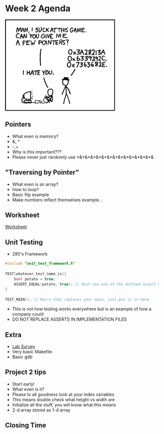 # Week 2 Agenda
![Image](https://github.com/tgroechel/F17-280/blob/master/.other/pictures/pointers.png)

## Pointers
- What even is memory?
- &, \*
- \-,\+
- Why is this important???
- Please never just randomly use \*&\*&\*&\*&\*&\*&\*&\*&\*&\*&\*&\*&\*&\*&

## "Traversing by Pointer"
- What even is an array?
- How to loop?
- Basic flip example
- Make numbers reflect themselves example...

## Worksheet
[Worksheet](https://docs.google.com/document/d/1L-UvGJGfIpWdMCe5qhSB46zo8iIlrWI67x9RAcjVARw/edit)

## Unit Testing
- 280's Framework
~~~cpp
#include "unit_test_framework.h"

TEST(whatever_test_name_is){
	bool potato = true;
	ASSERT_EQUAL(potato, true); // Must use one of the defined assert macros
}

TEST_MAIN(); // Macro that replaces your main, just put it in here
~~~
- This is not how testing works everywhere but is an example of how a company could
- DO NOT REPLACE ASSERTS IN IMPLEMENTATION FILES

## Extra
- [Lab Survey](https://docs.google.com/forms/d/1Wku4LmK3ACVGLzZ0BGNL_q5RQmzxA1D1wGhGH0XKIKo/edit)
- Very basic Makefile
- Basic gdb

## Project 2 tips
- Start early!
- What even is it?
- Please to all goodness look at your index variables
- This means double check what height vs width are
- Initialize all the stuff, you will know what this means
- 2-d array stored as 1-d array

## Closing Time
